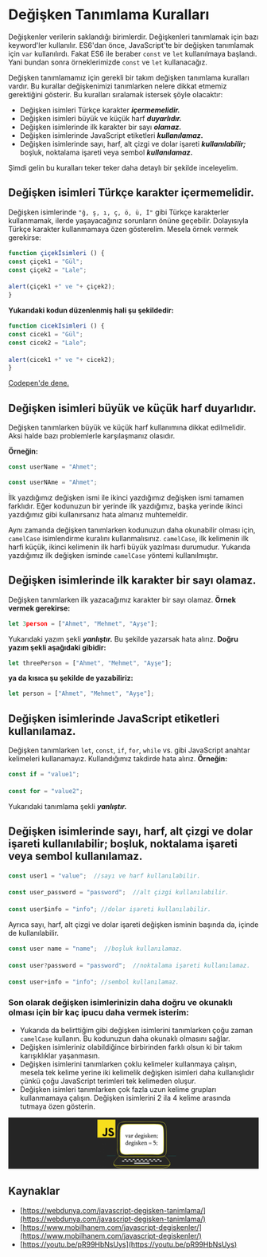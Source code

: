 # Değişken Tanımlama Kuralları

Değişkenler verilerin saklandığı birimlerdir. Değişkenleri tanımlamak için bazı keyword'ler kullanılır. ES6'dan önce, JavaScript'te bir değişken tanımlamak için `var` kullanılırdı. Fakat ES6 ile beraber `const` ve `let` kullanılmaya başlandı. Yani bundan sonra örneklerimizde `const` ve `let` kullanacağız.

Değişken tanımlamamız için gerekli bir takım değişken tanımlama kuralları vardır. Bu kurallar değişkenimizi tanımlarken nelere dikkat etmemiz gerektiğini gösterir. Bu kuralları sıralamak istersek şöyle olacaktır:

- Değişken isimleri Türkçe karakter __*içermemelidir.*__
- Değişken isimleri büyük ve küçük harf __*duyarlıdır.*__
- Değişken isimlerinde ilk karakter bir sayı __*olamaz.*__
- Değişken isimlerinde JavaScript etiketleri __*kullanılamaz.*__
- Değişken isimlerinde sayı, harf, alt çizgi ve dolar işareti __*kullanılabilir;*__ boşluk, noktalama işareti veya sembol __*kullanılamaz.*__

Şimdi gelin bu kuralları teker teker daha detaylı bir şekilde inceleyelim.

## Değişken isimleri Türkçe karakter içermemelidir.
Değişken isimlerinde `"ğ, ş, ı, ç, ö, ü, İ"` gibi Türkçe karakterler kullanmamak, ilerde yaşayacağınız sorunların önüne geçebilir. Dolayısıyla Türkçe karakter kullanmamaya özen gösterelim. Mesela örnek vermek gerekirse:

```javascript
function çiçekİsimleri () {
const çiçek1 = "Gül";
const çiçek2 = "Lale";

alert(çiçek1 +" ve "+ çiçek2);
}
```

**Yukarıdaki kodun düzenlenmiş hali şu şekildedir:**

```javascript
function cicekIsimleri () {
const cicek1 = "Gül";
const cicek2 = "Lale";

alert(cicek1 +" ve "+ cicek2);
}
```
[Codepen'de dene.](https://codepen.io/lovelysmilee/pen/RwGdaaJ)

## Değişken isimleri büyük ve küçük harf duyarlıdır.
Değişken tanımlarken büyük ve küçük harf kullanımına dikkat edilmelidir. Aksi halde bazı problemlerle karşılaşmanız olasıdır. 

**Örneğin:**

```javascript 
const userName = "Ahmet";
```

```javascript
const userNAme = "Ahmet";
```
İlk yazdığımız değişken ismi ile ikinci yazdığımız değişken ismi tamamen farklıdır. Eğer kodunuzun bir yerinde ilk yazdığımız, başka yerinde ikinci yazdığımız gibi kullanırsanız hata almanız muhtemeldir. 

Aynı zamanda değişken tanımlarken kodunuzun daha okunabilir olması için, `camelCase` isimlendirme kuralını kullanmalısınız. `camelCase`, ilk kelimenin ilk harfi küçük, ikinci kelimenin ilk harfi büyük yazılması durumudur. Yukarıda yazdığımız ilk değişken isminde `camelCase` yöntemi kullanılmıştır.

## Değişken isimlerinde ilk karakter bir sayı olamaz.
Değişken tanımlarken ilk yazacağımız karakter bir sayı olamaz. 
**Örnek vermek gerekirse:**

```javascript
let 3person = ["Ahmet", "Mehmet", "Ayşe"];
```

Yukarıdaki yazım şekli __*yanlıştır.*__ Bu şekilde yazarsak hata alırız. 
**Doğru yazım şekli aşağıdaki gibidir:**

```javascript
let threePerson = ["Ahmet", "Mehmet", "Ayşe"];
```

**ya da kısıca şu şekilde de yazabiliriz:**

```javascript
let person = ["Ahmet", "Mehmet", "Ayşe"];
```

## Değişken isimlerinde JavaScript etiketleri kullanılamaz.
Değişken tanımlarken `let`, `const`, `if`, `for`, `while` vs. gibi JavaScript anahtar kelimeleri kullanamayız. Kullandığımız takdirde hata alırız. 
**Örneğin:**

```javascript
const if = "value1";

const for = "value2";
```

Yukarıdaki tanımlama şekli __*yanlıştır.*__

## Değişken isimlerinde sayı, harf, alt çizgi ve dolar işareti kullanılabilir; boşluk, noktalama işareti veya sembol kullanılamaz.

```javascript
const user1 = "value";  //sayı ve harf kullanılabilir.

const user_password = "password";  //alt çizgi kullanılabilir.

const user$info = "info"; //dolar işareti kullanılabilir.
```
Ayrıca sayı, harf, alt çizgi ve dolar işareti değişken isminin başında da, içinde de kullanılabilir.
```javascript
const user name = "name";  //boşluk kullanılamaz.

const user?password = "password";  //noktalama işareti kullanılamaz.

const user+info = "info"; //sembol kullanılamaz.
```

### Son olarak değişken isimlerinizin daha doğru ve okunaklı olması için bir kaç ipucu daha vermek isterim:
- Yukarıda da belirttiğim gibi değişken isimlerini tanımlarken çoğu zaman `camelCase` kullanın. Bu kodunuzun daha okunaklı olmasını sağlar.
- Değişken isimleriniz olabildiğince birbirinden farklı olsun ki bir takım karışıklıklar yaşanmasın.
- Değişken isimlerini tanımlarken çoklu kelimeler kullanmaya çalışın, mesela tek kelime yerine iki kelimelik değişken isimleri daha kullanışlıdır çünkü çoğu JavaScript terimleri tek kelimeden oluşur.
- Değişken isimleri tanımlarken çok fazla uzun kelime grupları kullanmamaya çalışın. Değişken isimlerini 2 ila 4 kelime arasında tutmaya özen gösterin.

![JavaScript Değişken Tanımlama](figures/javascript-degisken-tanimlama2.jpg)

## Kaynaklar

- [https://webdunya.com/javascript-degisken-tanimlama/](https://webdunya.com/javascript-degisken-tanimlama/)
- [https://www.mobilhanem.com/javascript-degiskenler/](https://www.mobilhanem.com/javascript-degiskenler/)
- [https://youtu.be/pR99HbNsUys](https://youtu.be/pR99HbNsUys)